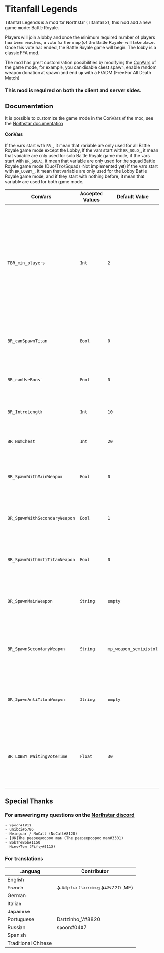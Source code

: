 
# Titanfall Legends

Titanfall Legends is a mod for Northstar (Titanfall 2), this mod add a new game mode: Battle Royale.

Players will join a lobby and once the minimum required number of players has been reached, a vote for the map (of the Battle Royale) will take place. Once this vote has ended, the Battle Royale game will begin. The lobby is a classic FFA mod.

The mod has great customization possibilities by modifying the [ConVars](https://r2northstar.gitbook.io/r2northstar-wiki/hosting-a-server-with-northstar/dedicated-server#convars) of the game mode, for example, you can disable chest spawn, enable random weapon donation at spawn and end up with a FFADM (Free For All Death Match).

### **This mod is required on both the client and server sides.**


## Documentation
It is possible to customize the game mode in the ConVars of the mod, see the [Northstar documentation](https://r2northstar.gitbook.io/r2northstar-wiki/hosting-a-server-with-northstar/dedicated-server#convars)

#### ConVars

If the vars start with `BR_`, it mean that variable are only used for all Battle Royale game mode except the Lobby,
If the vars start with `BR_SOLO_`, it mean that variable are only used for solo Battle Royale game mode,
if the vars start with `BR_SQUAD`, it mean that variable are only used for the squad Battle Royale game mode (Duo/Trio/Squad) (Not implemented yet)
if the vars start with `BR_LOBBY_`, it mean that variable are only used for the Lobby Battle Royale game mode,
and if they start with nothing before, it mean that variable are used for both game mode.

| ConVars | Accepted Values | Default Value | Description |
| ----------------- | --------------- | ------------- | ----------- |
| `TBR_min_players` | `Int` | `2` | In Lobby game mode is the minimum player needed to start a game, in Batlle Royale game mode the min player needed to stop the game and return the player to the lobby. |
| `BR_canSpawnTitan` | `Bool` | `0` | Allowed player to summon their titan, `0` : False, `1` : True |
| `BR_canUseBoost` | `Bool` | `0` | Allowed player to use their boost, `0` : False, `1` : True |
| `BR_IntroLength` | `Int` | `10` | Time of the prematch state in seconde |
| `BR_NumChest` | `Int` | `20` | The numbres of chest that spawn in the map |
| `BR_SpawnWithMainWeapon` | `Bool` | `0` | If the player spawn with a main weapon, `0` : False, `1` : True |
| `BR_SpawnWithSecondaryWeapon` | `Bool` | `1` | If the player spawn with a secondary weapon, `0` : False, `1` : True |
| `BR_SpawnWithAntiTitanWeapon` | `Bool` | `0` | If the player spawn with a anti titan weapon, `0` : False, `1` : True |
| `BR_SpawnMainWeapon` | `String` | `empty` | The main weapon the player will spawn with, `empty` = random weapon |
| `BR_SpawnSecondaryWeapon` | `String` | `mp_weapon_semipistol` | The secondary weapon the player will spawn whit, `empty` = random weapon |
| `BR_SpawnAntiTitanWeapon` | `String` | `empty` | The anti titan weapon the player will spawn whit, `empty` = random weapon |
| `BR_LOBBY_WaitingVoteTime` | `Float` | `30` | The time the server wait for player to vote for the next map, before it load the map the player vote. |

## Special Thanks

### For answering my questions on the [Northstar discord](https://discord.gg/northstar)

    - Spoon#1812
    - uniboi#5786
    - Neinguar / NoCatt (NoCatt#8128)
    - [UK]The peepeepoopoo man (The peepeepoopoo man#3301)
    - BobTheBob#1150
    - Nine+Ten (Fifty#8113)

### For translations
| Languag | Contributor |
| ------- | ----------- |
| English |  |
| French | ᚖ 𝔸𝕝𝕡𝕙𝕒 𝔾𝕒𝕞𝕚𝕟𝕘 ᚖ#5720 (ME) |
| German |  |
| Italian |  |
| Japanese |  |
| Portuguese| Dartzinho_V#8820 |
| Russian | spoon#0407 |
| Spanish |  |
| Traditional Chinese |  |
